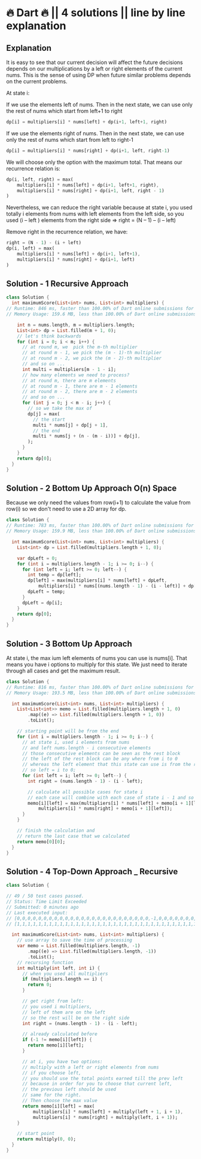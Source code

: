 # ️‍🔥 Dart ️‍🔥 || 4 solutions || line by line explanation

## Explanation

It is easy to see that our current decision will affect the future decisions depends on our multiplications by a left or right elements of the current nums. This is the sense of using DP when future similar problems depends on the current problems.

At state i:

If we use the elements left of nums. Then in the next state, we can use only the rest of nums which start from left+1 to right

```dart
dp[i] = multipliers[i] * nums[left] + dp(i+1, left+1, right)
```

If we use the elements right of nums. Then in the next state, we can use only the rest of nums which start from left to right-1

```dart
dp[i] = multipliers[i] * nums[right] + dp(i+1, left, right-1)
```

We will choose only the option with the maximum total. That means our recurrence relation is:

```dart
dp(i, left, right) = max(
    multipliers[i] * nums[left] + dp(i+1, left+1, right),
    multipliers[i] * nums[right] + dp(i+1, left, right - 1)
)
```

Nevertheless, we can reduce the right variable because at state i, you used totally i elements from nums with left elements from the left side, so you used (i – left ) elements from the right side
=> right = (N – 1) – (i – left)

Remove right in the recurrence relation, we have:

```dart
right = (N - 1) - (i + left)
dp(i, left) = max(
    multipliers[i] * nums[left] + dp(i+1, left+1),
    multipliers[i] * nums[right] + dp(i+1, left)
)
```

## Solution - 1 Recursive Approach

```dart
class Solution {
  int maximumScore(List<int> nums, List<int> multipliers) {
// Runtime: 846 ms, faster than 100.00% of Dart online submissions for Maximum Score from Performing Multiplication Operations.
// Memory Usage: 159.6 MB, less than 100.00% of Dart online submissions for Maximum Score from Performing Multiplication Operations.

    int n = nums.length, m = multipliers.length;
    List<int> dp = List.filled(m + 1, 0);
    // let's think backwards
    for (int i = 0; i < m; i++) {
      // at round m, we  pick the m-th multiplier
      // at round m - 1, we pick the (m - 1)-th multiplier
      // at round m - 2, we pick the (m - 2)-th multiplier
      // and so on ...
      int multi = multipliers[m - 1 - i];
      // how many elements we need to process?
      // at round m, there are m elements
      // at round m - 1, there are m - 1 elements
      // at round m - 2, there are m - 2 elements
      // and so on ...
      for (int j = 0; j < m - i; j++) {
        // so we take the max of
        dp[j] = max(
          // the start
          multi * nums[j] + dp[j + 1],
          // the end
          multi * nums[j + (n - (m - i))] + dp[j],
        );
      }
    }
    return dp[0];
  }
}
```

## Solution - 2 Bottom Up Approach O(n) Space

Because we only need the values from row(i+1) to calculate the value from row(i) so we don't need to use a 2D array for dp.

```dart
class Solution {
// Runtime: 783 ms, faster than 100.00% of Dart online submissions for Maximum Score from Performing Multiplication Operations.
// Memory Usage: 159.9 MB, less than 100.00% of Dart online submissions for Maximum Score from Performing Multiplication Operations.

  int maximumScore(List<int> nums, List<int> multipliers) {
    List<int> dp = List.filled(multipliers.length + 1, 0);

    var dpLeft = 0;
    for (int i = multipliers.length - 1; i >= 0; i--) {
      for (int left = i; left >= 0; left--) {
        int temp = dp[left];
        dp[left] = max(multipliers[i] * nums[left] + dpLeft,
            multipliers[i] * nums[(nums.length - 1) - (i - left)] + dp[left]);
        dpLeft = temp;
      }
      dpLeft = dp[i];
    }
    return dp[0];
  }
}
```

## Solution - 3 Bottom Up Approach

At state i, the max
ium left elements of nums you can use is nums[i]. That means you have i options to multiply for this state.
We just need to iterate through all cases and get the maximum result.

```dart
class Solution {
// Runtime: 816 ms, faster than 100.00% of Dart online submissions for Maximum Score from Performing Multiplication Operations.
// Memory Usage: 193.5 MB, less than 100.00% of Dart online submissions for Maximum Score from Performing Multiplication Operations.

  int maximumScore(List<int> nums, List<int> multipliers) {
    List<List<int>> memo = List.filled(multipliers.length + 1, 0)
        .map((e) => List.filled(multipliers.length + 1, 0))
        .toList();

    // starting point will be from the end
    for (int i = multipliers.length - 1; i >= 0; i--) {
      // at state i, used i elements from nums
      // and left nums.length - i consecutive elements
      // those consecutive elements can be seen as the rest block
      // the left of the rest block can be any where from i to 0
      // whereas the left element that this state can use is from the rest block
      // so left = i to 0;
      for (int left = i; left >= 0; left--) {
        int right = (nums.length - 1) - (i - left);

        // calculate all possible cases for state i
        // each case will combine with each case of state i - 1 and so on
        memo[i][left] = max(multipliers[i] * nums[left] + memo[i + 1][left + 1],
            multipliers[i] * nums[right] + memo[i + 1][left]);
      }
    }

    // finish the calculation and
    // return the last case that we calculated
    return memo[0][0];
  }
}
```

## Solution - 4 Top-Down Approach _ Recursive

```dart
class Solution {

// 49 / 50 test cases passed.
// Status: Time Limit Exceeded
// Submitted: 0 minutes ago
// Last executed input:
// [0,0,0,0,0,0,0,0,0,0,0,0,0,0,0,0,0,0,0,0,0,0,0,0,0,-1,0,0,0,0,0,0,0,0,0,0,0,0,0,0,0,0,0,0,0,0,0,0,0,0,0]
// [1,1,1,1,1,1,1,1,1,1,1,1,1,1,1,1,1,1,1,1,1,1,1,1,1,1,1,1,1,1,1,1,1,1,1,1,1,1,1,1,1,1,1,1,1,1,1,1,1,1,1]

  int maximumScore(List<int> nums, List<int> multipliers) {
    // use array to save the time of processing
    var memo = List.filled(multipliers.length, -1)
        .map((e) => List.filled(multipliers.length, -1))
        .toList();
    // recursing function
    int multiply(int left, int i) {
      // when you used all multipliers
      if (multipliers.length == i) {
        return 0;
      }

      // get right from left:
      // you used i multipliers,
      // left of them are on the left
      // so the rest will be on the right side
      int right = (nums.length - 1) - (i - left);

      // already calculated before
      if (-1 != memo[i][left]) {
        return memo[i][left];
      }

      // at i, you have two options:
      // multiply with a left or right elements from nums
      // if you choose left,
      // you should use the total points earned till the prev left
      // because in order for you to choose that current left,
      // the previous left should be used
      // same for the right.
      // Then choose the max value
      return memo[i][left] = max(
          multipliers[i] * nums[left] + multiply(left + 1, i + 1),
          multipliers[i] * nums[right] + multiply(left, i + 1));
    }

    // start point
    return multiply(0, 0);
  }
}

```
